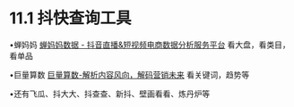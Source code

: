 # 11.1 抖快查询工具

•蝉妈妈 [蝉妈妈数据 - 抖音直播&短视频电商数据分析服务平台](https://www.chanmama.com/douyin) 看大盘，看类目，看单品

•巨量算数 [巨量算数-解析内容风向，解码营销未来](https://trendinsight.oceanengine.com/) 看关键词，趋势等

•还有飞瓜、抖大大、抖查查、新抖、壁画看看、炼丹炉等